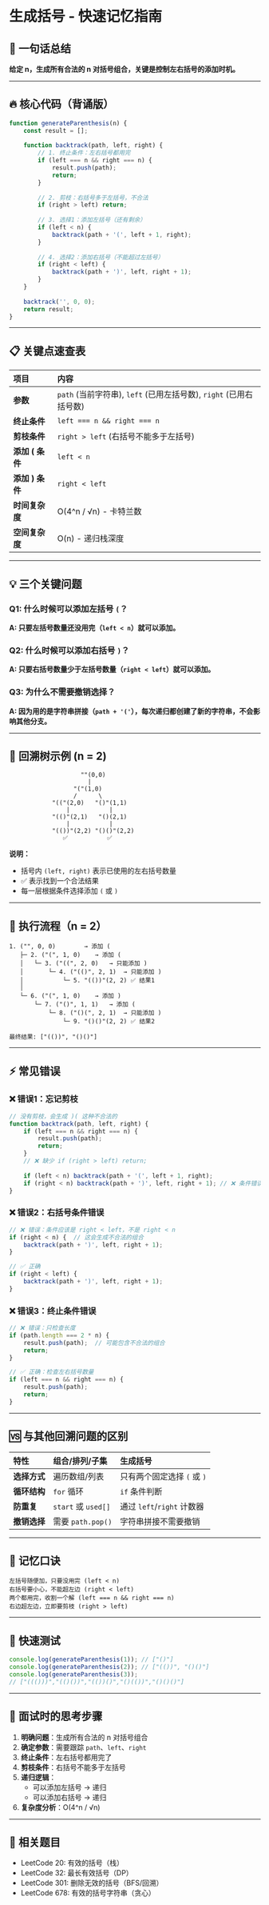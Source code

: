 # 生成括号 - 快速记忆指南

## 🎯 一句话总结

**给定 n，生成所有合法的 n 对括号组合，关键是控制左右括号的添加时机。**

---

## 🔥 核心代码（背诵版）

```javascript
function generateParenthesis(n) {
    const result = [];
    
    function backtrack(path, left, right) {
        // 1. 终止条件：左右括号都用完
        if (left === n && right === n) {
            result.push(path);
            return;
        }
        
        // 2. 剪枝：右括号多于左括号，不合法
        if (right > left) return;
        
        // 3. 选择1：添加左括号（还有剩余）
        if (left < n) {
            backtrack(path + '(', left + 1, right);
        }
        
        // 4. 选择2：添加右括号（不能超过左括号）
        if (right < left) {
            backtrack(path + ')', left, right + 1);
        }
    }
    
    backtrack('', 0, 0);
    return result;
}
```

---

## 📋 关键点速查表

| 项目 | 内容 |
|:-----|:-----|
| **参数** | `path` (当前字符串), `left` (已用左括号数), `right` (已用右括号数) |
| **终止条件** | `left === n && right === n` |
| **剪枝条件** | `right > left` (右括号不能多于左括号) |
| **添加 ( 条件** | `left < n` |
| **添加 ) 条件** | `right < left` |
| **时间复杂度** | O(4^n / √n) - 卡特兰数 |
| **空间复杂度** | O(n) - 递归栈深度 |

---

## 💡 三个关键问题

### Q1: 什么时候可以添加左括号 `(`？
**A: 只要左括号数量还没用完（`left < n`）就可以添加。**

### Q2: 什么时候可以添加右括号 `)`？
**A: 只要右括号数量少于左括号数量（`right < left`）就可以添加。**

### Q3: 为什么不需要撤销选择？
**A: 因为用的是字符串拼接（`path + '('`），每次递归都创建了新的字符串，不会影响其他分支。**

---

## 🌳 回溯树示例 (n = 2)

```
                    ""(0,0)
                      |
                  "("(1,0)
                  /      \
            "(("(2,0)   "()"(1,1)
                |           |
            "(()"(2,1)   "()(2,1)
                |           |
            "(())"(2,2) "()()"(2,2)
               ✅           ✅
```

**说明：**
- 括号内 `(left, right)` 表示已使用的左右括号数量
- ✅ 表示找到一个合法结果
- 每一层根据条件选择添加 `(` 或 `)`

---

## 🔄 执行流程（n = 2）

```
1. ("", 0, 0)        → 添加 (
   ├─ 2. ("(", 1, 0)    → 添加 (
   │   └─ 3. ("((", 2, 0)   → 只能添加 )
   │       └─ 4. ("(()", 2, 1)  → 只能添加 )
   │           └─ 5. "(())"(2, 2) ✅ 结果1
   │
   └─ 6. ("(", 1, 0)    → 添加 )
       └─ 7. ("()", 1, 1)   → 添加 (
           └─ 8. ("()(", 2, 1)  → 只能添加 )
               └─ 9. "()()"(2, 2) ✅ 结果2

最终结果: ["(())", "()()"]
```

---

## ⚡ 常见错误

### ❌ 错误1：忘记剪枝
```javascript
// 没有剪枝，会生成 )( 这种不合法的
function backtrack(path, left, right) {
    if (left === n && right === n) {
        result.push(path);
        return;
    }
    // ❌ 缺少 if (right > left) return;
    
    if (left < n) backtrack(path + '(', left + 1, right);
    if (right < n) backtrack(path + ')', left, right + 1); // ❌ 条件错误
}
```

### ❌ 错误2：右括号条件错误
```javascript
// ❌ 错误：条件应该是 right < left，不是 right < n
if (right < n) {  // 这会生成不合法的组合
    backtrack(path + ')', left, right + 1);
}

// ✅ 正确
if (right < left) {
    backtrack(path + ')', left, right + 1);
}
```

### ❌ 错误3：终止条件错误
```javascript
// ❌ 错误：只检查长度
if (path.length === 2 * n) {
    result.push(path);  // 可能包含不合法的组合
    return;
}

// ✅ 正确：检查左右括号数量
if (left === n && right === n) {
    result.push(path);
    return;
}
```

---

## 🆚 与其他回溯问题的区别

| 特性 | 组合/排列/子集 | 生成括号 |
|:-----|:-------------|:--------|
| **选择方式** | 遍历数组/列表 | 只有两个固定选择 `(` 或 `)` |
| **循环结构** | `for` 循环 | `if` 条件判断 |
| **防重复** | `start` 或 `used[]` | 通过 `left`/`right` 计数器 |
| **撤销选择** | 需要 `path.pop()` | 字符串拼接不需要撤销 |

---

## 💪 记忆口诀

```
左括号随便加，只要没用完 (left < n)
右括号要小心，不能超左边 (right < left)
两个都用完，收割一个解 (left === n && right === n)
右边超左边，立即要剪枝 (right > left)
```

---

## 🚀 快速测试

```javascript
console.log(generateParenthesis(1)); // ["()"]
console.log(generateParenthesis(2)); // ["(())", "()()"]
console.log(generateParenthesis(3)); 
// ["((()))","(()())","(())()","()(())","()()()"]
```

---

## 📝 面试时的思考步骤

1. **明确问题**：生成所有合法的 n 对括号组合
2. **确定参数**：需要跟踪 `path`、`left`、`right`
3. **终止条件**：左右括号都用完了
4. **剪枝条件**：右括号不能多于左括号
5. **递归逻辑**：
   - 可以添加左括号 → 递归
   - 可以添加右括号 → 递归
6. **复杂度分析**：O(4^n / √n)

---

## 🔗 相关题目

- LeetCode 20: 有效的括号（栈）
- LeetCode 32: 最长有效括号（DP）
- LeetCode 301: 删除无效的括号（BFS/回溯）
- LeetCode 678: 有效的括号字符串（贪心）


